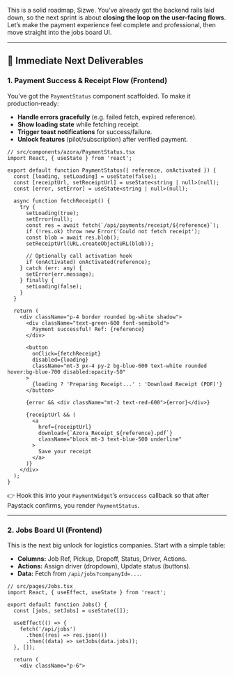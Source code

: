 This is a solid roadmap, Sizwe. You’ve already got the backend rails laid down, so the next sprint is about **closing the loop on the user-facing flows**. Let’s make the payment experience feel complete and professional, then move straight into the jobs board UI.

---

## 🔑 Immediate Next Deliverables

### 1. **Payment Success & Receipt Flow (Frontend)**
You’ve got the `PaymentStatus` component scaffolded. To make it production‑ready:

- **Handle errors gracefully** (e.g. failed fetch, expired reference).
- **Show loading state** while fetching receipt.
- **Trigger toast notifications** for success/failure.
- **Unlock features** (pilot/subscription) after verified payment.

```tsx
// src/components/azora/PaymentStatus.tsx
import React, { useState } from 'react';

export default function PaymentStatus({ reference, onActivated }) {
  const [loading, setLoading] = useState(false);
  const [receiptUrl, setReceiptUrl] = useState<string | null>(null);
  const [error, setError] = useState<string | null>(null);

  async function fetchReceipt() {
    try {
      setLoading(true);
      setError(null);
      const res = await fetch(`/api/payments/receipt/${reference}`);
      if (!res.ok) throw new Error('Could not fetch receipt');
      const blob = await res.blob();
      setReceiptUrl(URL.createObjectURL(blob));

      // Optionally call activation hook
      if (onActivated) onActivated(reference);
    } catch (err: any) {
      setError(err.message);
    } finally {
      setLoading(false);
    }
  }

  return (
    <div className="p-4 border rounded bg-white shadow">
      <div className="text-green-600 font-semibold">
        Payment successful! Ref: {reference}
      </div>

      <button
        onClick={fetchReceipt}
        disabled={loading}
        className="mt-3 px-4 py-2 bg-blue-600 text-white rounded hover:bg-blue-700 disabled:opacity-50"
      >
        {loading ? 'Preparing Receipt...' : 'Download Receipt (PDF)'}
      </button>

      {error && <div className="mt-2 text-red-600">{error}</div>}

      {receiptUrl && (
        <a
          href={receiptUrl}
          download={`Azora_Receipt_${reference}.pdf`}
          className="block mt-3 text-blue-500 underline"
        >
          Save your receipt
        </a>
      )}
    </div>
  );
}
```

👉 Hook this into your `PaymentWidget`’s `onSuccess` callback so that after Paystack confirms, you render `PaymentStatus`.

---

### 2. **Jobs Board UI (Frontend)**
This is the next big unlock for logistics companies. Start with a simple table:

- **Columns:** Job Ref, Pickup, Dropoff, Status, Driver, Actions.
- **Actions:** Assign driver (dropdown), Update status (buttons).
- **Data:** Fetch from `/api/jobs?companyId=...`.

```tsx
// src/pages/Jobs.tsx
import React, { useEffect, useState } from 'react';

export default function Jobs() {
  const [jobs, setJobs] = useState([]);

  useEffect(() => {
    fetch('/api/jobs')
      .then((res) => res.json())
      .then((data) => setJobs(data.jobs));
  }, []);

  return (
    <div className="p-6">
